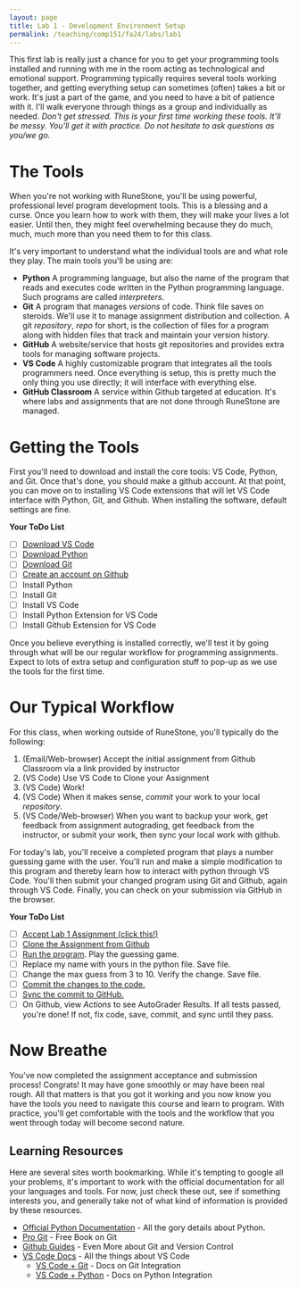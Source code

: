 ```yaml
---
layout: page
title: Lab 1 - Development Environment Setup
permalink: /teaching/comp151/fa24/labs/lab1
---
```


This first lab is really just a chance for you to get your programming tools installed and running with me in the room acting as technological and emotional support.  Programming typically requires several tools working together, and getting everything setup can sometimes (often) takes a bit or work. It's just a part of the game, and you need to have a bit of patience with it.  I'll walk everyone through things as a group and individually as needed. *Don't get stressed. This is your first time working these tools. It'll be messy. You'll get it with practice. Do not hesitate to ask questions as you/we go.*

# The Tools

When you're not working with RuneStone, you'll be using powerful, professional level program development tools. This is a blessing and a curse. Once you learn how to work with them, they will make your lives a lot easier. Until then, they might feel overwhelming because they do much, much, much more than you need them to for this class. 

It's very important to understand what the individual tools are and what role they play.  The main tools you'll be using are: 
* **Python**  A programming language, but also the name of the program that reads and executes code written in the Python programming language. Such programs are called *interpreters*. 
* **Git** A program that manages *versions* of code. Think file saves on steroids. We'll use it to manage assignment distribution and collection. A git *repository*, *repo* for short, is the collection of files for a program along with hidden files that track and maintain your version history. 
* **GitHub**  A website/service that hosts git repositories and provides extra tools for managing software projects. 
* **VS Code**  A highly customizable program that integrates all the tools programmers need. Once everything is setup, this is pretty much the only thing you use directly; it will interface with everything else. 
* **GitHub Classroom**  A service within Github targeted at education. It's where labs and assignments that are not done through RuneStone are managed. 


# Getting the Tools

First you'll need to download and install the core tools: VS Code, Python, and Git. Once that's done, you should make a github account. At that point, you can move on to installing VS Code extensions that will let VS Code interface with Python, Git, and Github.  When installing the software, default settings are fine.     

**Your ToDo List**
- [ ] [Download VS Code](https://code.visualstudio.com/)
- [ ] [Download Python](https://www.python.org/downloads/)
- [ ] [Download Git](https://git-scm.com/downloads)
- [ ] [Create an account on Github](https://github.com/)
- [ ] Install Python  
- [ ] Install Git
- [ ] Install VS Code
- [ ] Install Python Extension for VS Code
- [ ] Install Github Extension for VS Code  

Once you believe everything is installed correctly, we'll test it by going through what will be our regular workflow for programming assignments. Expect to lots of extra setup and configuration stuff to pop-up as we use the tools for the first time. 

# Our Typical Workflow

For this class, when working outside of RuneStone, you'll typically do the following: 
1. (Email/Web-browser) Accept the initial assignment from Github Classroom via a link provided by instructor
2. (VS Code) Use VS Code to Clone your Assignment
3. (VS Code) Work!
4. (VS Code) When it makes sense, *commit* your work to your local *repository*.  
5. (VS Code/Web-browser) When you want to backup your work, get feedback from assignment autograding, get feedback from the instructor, or submit your work,  then sync your local work with github. 

For today's lab, you'll receive a completed program that plays a number guessing game with the user. You'll run and make a simple modification to this program and thereby learn how to interact with python through VS Code. You'll then submit your changed program using Git and Github, again through VS Code. Finally, you can check on your submission via GitHub in the browser. 

**Your ToDo List**
- [ ] [Accept Lab 1 Assignment (click this!)](https://classroom.github.com/a/pFLeyPW2)
- [ ] [Clone the Assignment from Github](https://learn.microsoft.com/en-us/azure/developer/javascript/how-to/with-visual-studio-code/clone-github-repository?tabs=command-palette#clone-repository)
- [ ] [Run the program](https://code.visualstudio.com/docs/python/python-quick-start#_run-debug-and-test). Play the guessing game. 
- [ ] Replace my name with yours in the python file. Save file. 
- [ ] Change the max guess from 3 to 10. Verify the change. Save file. 
- [ ] [Commit the changes to the code.](https://code.visualstudio.com/docs/sourcecontrol/intro-to-git#_staging-and-committing-code-changes)
- [ ] [Sync the commit to GitHub.](https://code.visualstudio.com/docs/sourcecontrol/intro-to-git#_pushing-and-pulling-remote-changes)
- [ ] On Github, view *Actions* to see AutoGrader Results. If all tests passed, you're done! If not, fix code, save, commit, and sync until they pass. 

# Now Breathe

You've now completed the assignment acceptance and submission process! Congrats! It may have gone smoothly or may have been real rough. All that matters is that you got it working and you now know you have the tools you need to navigate this course and learn to program. With practice, you'll get comfortable with the tools and the workflow that you went through today will become second nature. 

## Learning Resources  

Here are several sites worth bookmarking. While it's tempting to google all your problems, it's important to work with the official documentation for all your languages and tools. For now, just check these out, see if something interests you, and generally take not of what kind of information is provided by these resources. 

*   [Official Python Documentation](https://docs.python.org/3/) - All the gory details about Python.  
*   [Pro Git](https://git-scm.com/book/en/v2) - Free Book on Git
*   [Github Guides](https://github.com/git-guides) - Even More about Git and Version Control 
*   [VS Code Docs](https://code.visualstudio.com/docs) - All the things about VS Code
    *   [VS Code + Git](https://code.visualstudio.com/docs/sourcecontrol/overview) - Docs on Git Integration 
    *   [VS Code + Python](https://code.visualstudio.com/docs/sourcecontrol/overview) - Docs on Python Integration 